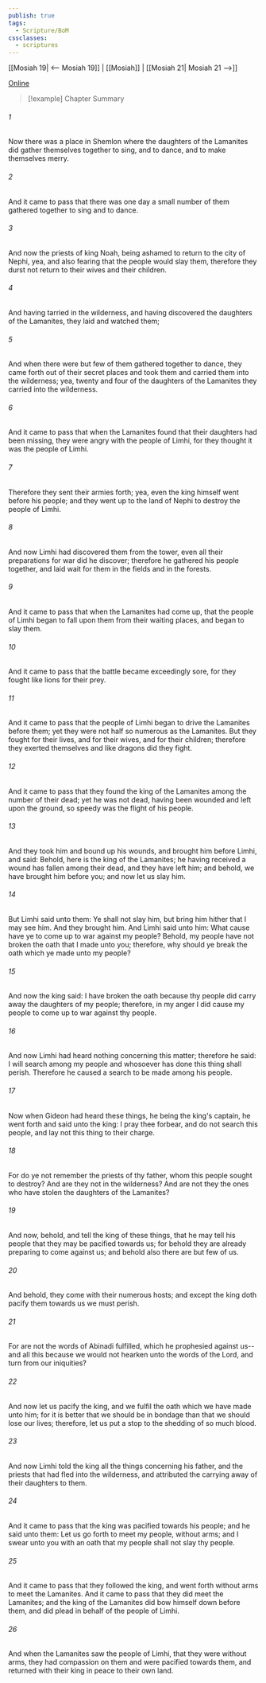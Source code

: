 ```yaml
---
publish: true
tags:
  - Scripture/BoM
cssclasses:
  - scriptures
---
```

[[Mosiah 19| <-- Mosiah 19]] | [[Mosiah]] | [[Mosiah 21| Mosiah 21 -->]]

[Online](https://churchofjesuschrist.org/study/scriptures/bofm/mosiah/20?lang=eng)

>[!example] Chapter Summary
>
###### 1
Now there was a place in Shemlon where the daughters of the Lamanites did gather themselves together to sing, and to dance, and to make themselves merry.
###### 2
And it came to pass that there was one day a small number of them gathered together to sing and to dance.
###### 3
And now the priests of king Noah, being ashamed to return to the city of Nephi, yea, and also fearing that the people would slay them, therefore they durst not return to their wives and their children.
###### 4
And having tarried in the wilderness, and having discovered the daughters of the Lamanites, they laid and watched them;
###### 5
And when there were but few of them gathered together to dance, they came forth out of their secret places and took them and carried them into the wilderness; yea, twenty and four of the daughters of the Lamanites they carried into the wilderness.
###### 6
And it came to pass that when the Lamanites found that their daughters had been missing, they were angry with the people of Limhi, for they thought it was the people of Limhi.
###### 7
Therefore they sent their armies forth; yea, even the king himself went before his people; and they went up to the land of Nephi to destroy the people of Limhi.
###### 8
And now Limhi had discovered them from the tower, even all their preparations for war did he discover; therefore he gathered his people together, and laid wait for them in the fields and in the forests.
###### 9
And it came to pass that when the Lamanites had come up, that the people of Limhi began to fall upon them from their waiting places, and began to slay them.
###### 10
And it came to pass that the battle became exceedingly sore, for they fought like lions for their prey.
###### 11
And it came to pass that the people of Limhi began to drive the Lamanites before them; yet they were not half so numerous as the Lamanites. But they fought for their lives, and for their wives, and for their children; therefore they exerted themselves and like dragons did they fight.
###### 12
And it came to pass that they found the king of the Lamanites among the number of their dead; yet he was not dead, having been wounded and left upon the ground, so speedy was the flight of his people.
###### 13
And they took him and bound up his wounds, and brought him before Limhi, and said: Behold, here is the king of the Lamanites; he having received a wound has fallen among their dead, and they have left him; and behold, we have brought him before you; and now let us slay him.
###### 14
But Limhi said unto them: Ye shall not slay him, but bring him hither that I may see him. And they brought him. And Limhi said unto him: What cause have ye to come up to war against my people? Behold, my people have not broken the oath that I made unto you; therefore, why should ye break the oath which ye made unto my people?
###### 15
And now the king said: I have broken the oath because thy people did carry away the daughters of my people; therefore, in my anger I did cause my people to come up to war against thy people.
###### 16
And now Limhi had heard nothing concerning this matter; therefore he said: I will search among my people and whosoever has done this thing shall perish. Therefore he caused a search to be made among his people.
###### 17
Now when Gideon had heard these things, he being the king's captain, he went forth and said unto the king: I pray thee forbear, and do not search this people, and lay not this thing to their charge.
###### 18
For do ye not remember the priests of thy father, whom this people sought to destroy? And are they not in the wilderness? And are not they the ones who have stolen the daughters of the Lamanites?
###### 19
And now, behold, and tell the king of these things, that he may tell his people that they may be pacified towards us; for behold they are already preparing to come against us; and behold also there are but few of us.
###### 20
And behold, they come with their numerous hosts; and except the king doth pacify them towards us we must perish.
###### 21
For are not the words of Abinadi fulfilled, which he prophesied against us--and all this because we would not hearken unto the words of the Lord, and turn from our iniquities?
###### 22
And now let us pacify the king, and we fulfil the oath which we have made unto him; for it is better that we should be in bondage than that we should lose our lives; therefore, let us put a stop to the shedding of so much blood.
###### 23
And now Limhi told the king all the things concerning his father, and the priests that had fled into the wilderness, and attributed the carrying away of their daughters to them.
###### 24
And it came to pass that the king was pacified towards his people; and he said unto them: Let us go forth to meet my people, without arms; and I swear unto you with an oath that my people shall not slay thy people.
###### 25
And it came to pass that they followed the king, and went forth without arms to meet the Lamanites. And it came to pass that they did meet the Lamanites; and the king of the Lamanites did bow himself down before them, and did plead in behalf of the people of Limhi.
###### 26
And when the Lamanites saw the people of Limhi, that they were without arms, they had compassion on them and were pacified towards them, and returned with their king in peace to their own land.



